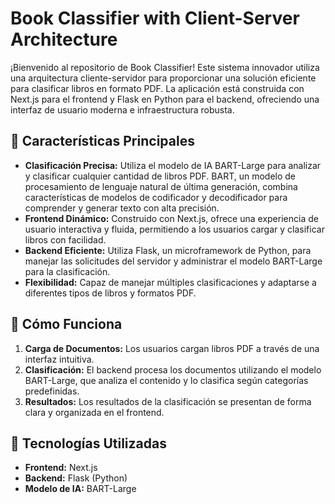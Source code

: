 # Book Classifier with Client-Server Architecture

¡Bienvenido al repositorio de Book Classifier! Este sistema innovador utiliza una arquitectura cliente-servidor para proporcionar una solución eficiente para clasificar libros en formato PDF. La aplicación está construida con Next.js para el frontend y Flask en Python para el backend, ofreciendo una interfaz de usuario moderna e infraestructura robusta.

## 🌟 Características Principales

* **Clasificación Precisa:** Utiliza el modelo de IA BART-Large para analizar y clasificar cualquier cantidad de libros PDF. BART, un modelo de procesamiento de lenguaje natural de última generación, combina características de modelos de codificador y decodificador para comprender y generar texto con alta precisión.
* **Frontend Dinámico:** Construido con Next.js, ofrece una experiencia de usuario interactiva y fluida, permitiendo a los usuarios cargar y clasificar libros con facilidad.
* **Backend Eficiente:** Utiliza Flask, un microframework de Python, para manejar las solicitudes del servidor y administrar el modelo BART-Large para la clasificación.
* **Flexibilidad:** Capaz de manejar múltiples clasificaciones y adaptarse a diferentes tipos de libros y formatos PDF.

## 🚀 Cómo Funciona

1. **Carga de Documentos:** Los usuarios cargan libros PDF a través de una interfaz intuitiva.
2. **Clasificación:** El backend procesa los documentos utilizando el modelo BART-Large, que analiza el contenido y lo clasifica según categorías predefinidas.
3. **Resultados:** Los resultados de la clasificación se presentan de forma clara y organizada en el frontend.

## 🔧 Tecnologías Utilizadas

* **Frontend:** Next.js
* **Backend:** Flask (Python)
* **Modelo de IA:** BART-Large
